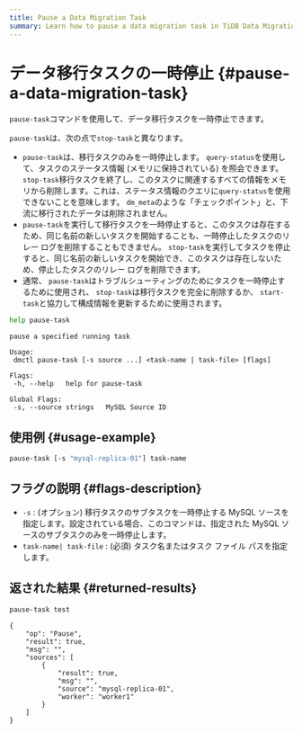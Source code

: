 ```yaml
---
title: Pause a Data Migration Task
summary: Learn how to pause a data migration task in TiDB Data Migration.
---
```


# データ移行タスクの一時停止 {#pause-a-data-migration-task}

`pause-task`コマンドを使用して、データ移行タスクを一時停止できます。

`pause-task`は、次の点で`stop-task`と異なります。

-   `pause-task`は、移行タスクのみを一時停止します。 `query-status`を使用して、タスクのステータス情報 (メモリに保持されている) を照会できます。 `stop-task`移行タスクを終了し、このタスクに関連するすべての情報をメモリから削除します。これは、ステータス情報のクエリに`query-status`を使用できないことを意味します。 `dm_meta`のような「チェックポイント」と、下流に移行されたデータは削除されません。
-   `pause-task`を実行して移行タスクを一時停止すると、このタスクは存在するため、同じ名前の新しいタスクを開始することも、一時停止したタスクのリレー ログを削除することもできません。 `stop-task`を実行してタスクを停止すると、同じ名前の新しいタスクを開始でき、このタスクは存在しないため、停止したタスクのリレー ログを削除できます。
-   通常、 `pause-task`はトラブルシューティングのためにタスクを一時停止するために使用され、 `stop-task`は移行タスクを完全に削除するか、 `start-task`と協力して構成情報を更新するために使用されます。


```bash
help pause-task
```

```
pause a specified running task

Usage:
 dmctl pause-task [-s source ...] <task-name | task-file> [flags]

Flags:
 -h, --help   help for pause-task

Global Flags:
 -s, --source strings   MySQL Source ID
```

## 使用例 {#usage-example}


```bash
pause-task [-s "mysql-replica-01"] task-name
```

## フラグの説明 {#flags-description}

-   `-s` : (オプション) 移行タスクのサブタスクを一時停止する MySQL ソースを指定します。設定されている場合、このコマンドは、指定された MySQL ソースのサブタスクのみを一時停止します。
-   `task-name| task-file` : (必須) タスク名またはタスク ファイル パスを指定します。

## 返された結果 {#returned-results}


```bash
pause-task test
```

```
{
    "op": "Pause",
    "result": true,
    "msg": "",
    "sources": [
        {
            "result": true,
            "msg": "",
            "source": "mysql-replica-01",
            "worker": "worker1"
        }
    ]
}
```
